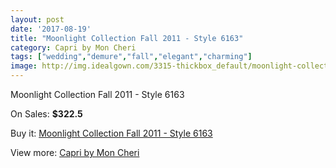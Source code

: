 ```yaml
---
layout: post
date: '2017-08-19'
title: "Moonlight Collection Fall 2011 - Style 6163"
category: Capri by Mon Cheri
tags: ["wedding","demure","fall","elegant","charming"]
image: http://img.idealgown.com/3315-thickbox_default/moonlight-collection-fall-2011-style-6163.jpg
---
```

Moonlight Collection Fall 2011 - Style 6163

On Sales: **$322.5**
<a href="https://www.idealgown.com/en/capri-by-mon-cheri/1585-moonlight-collection-fall-2011-style-6163.html"><amp-img layout="responsive" width="600" height="600" src="//img.idealgown.com/3315-thickbox_default/moonlight-collection-fall-2011-style-6163.jpg" alt="Moonlight Collection Fall 2011 - Style 6163 0" /></a>
<a href="https://www.idealgown.com/en/capri-by-mon-cheri/1585-moonlight-collection-fall-2011-style-6163.html"><amp-img layout="responsive" width="600" height="600" src="//img.idealgown.com/3316-thickbox_default/moonlight-collection-fall-2011-style-6163.jpg" alt="Moonlight Collection Fall 2011 - Style 6163 1" /></a>

Buy it: [Moonlight Collection Fall 2011 - Style 6163](https://www.idealgown.com/en/capri-by-mon-cheri/1585-moonlight-collection-fall-2011-style-6163.html "Moonlight Collection Fall 2011 - Style 6163")

View more: [Capri by Mon Cheri](https://www.idealgown.com/en/24-capri-by-mon-cheri "Capri by Mon Cheri")